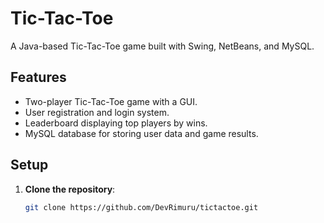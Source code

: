# Tic-Tac-Toe

A Java-based Tic-Tac-Toe game built with Swing, NetBeans, and MySQL.

## Features
- Two-player Tic-Tac-Toe game with a GUI.
- User registration and login system.
- Leaderboard displaying top players by wins.
- MySQL database for storing user data and game results.

## Setup
1. **Clone the repository**:
   ```bash
   git clone https://github.com/DevRimuru/tictactoe.git
